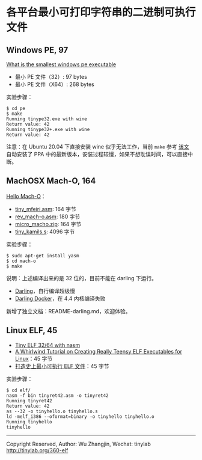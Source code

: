 
# 各平台最小可打印字符串的二进制可执行文件

## Windows PE, 97

[What is the smallest windows pe executable](https://stackoverflow.com/questions/553029)

* 最小 PE 文件（32）: 97 bytes
* 最小 PE 文件（X64）: 268 bytes

实验步骤：

    $ cd pe
    $ make
    Running tinype32.exe with wine
    Return value: 42
    Running tinype32+.exe with wine
    Return value: 42

注意：在 Ubuntu 20.04 下直接安装 wine 似乎无法工作，当前 `make` 参考 [该文](https://tecadmin.net/how-to-install-wine-on-ubuntu-20-04/) 自动安装了 PPA 中的最新版本，安装过程较慢，如果不想耽误时间，可以直接中断。

## MachOSX Mach-O, 164

[Hello Mach-O](http://seriot.ch/hello_macho.php)：

* [tiny_mfeiri.asm](http://www.feiri.de/macho/): 164 字节
* [rev_mach-o.asm](http://www.0xcafebabe.it/2013/01/04/tiny-mach-0-are-fun/): 180 字节
* [micro_macho.zip](http://seriot.ch/texts/hello_macho/micro_macho.zip): 164 字节
* [tiny_kamils.s](https://stackoverflow.com/questions/32453849/minimal-mach-o-64-binary): 4096 字节

实验步骤：

    $ sudo apt-get install yasm
    $ cd mach-o
    $ make

说明：上述编译出来的是 32 位的，目前不能在 darling 下运行。

* [Darling](https://github.com/darlinghq/darling)，自行编译超级慢
* [Darling Docker](https://github.com/utensils/docker-darling)，在 4.4 内核编译失败

新增了独立文档：README-darling.md，欢迎体验。

## Linux ELF, 45

* [Tiny ELF 32/64 with nasm](https://blog.stalkr.net/2014/10/tiny-elf-3264-with-nasm.html)
* [A Whirlwind Tutorial on Creating Really Teensy ELF Executables for Linux](http://www.muppetlabs.com/~breadbox/software/tiny/teensy.html)：45 字节
* [打造史上最小可执行 ELF 文件](https://tinylab.gitbooks.io/cbook/zh/chapters/02-chapter8.html)：45 字节

实验步骤：

    $ cd elf/
    nasm -f bin tinyret42.asm -o tinyret42
    Running tinyret42
    Return value: 42
    as --32 -o tinyhello.o tinyhello.s
    ld -melf_i386 --oformat=binary -o tinyhello tinyhello.o
    Running tinyhello
    tinyhello


---
Copyright Reserved, Author: Wu Zhangjin, Wechat: tinylab
<http://tinylab.org/360-elf>

